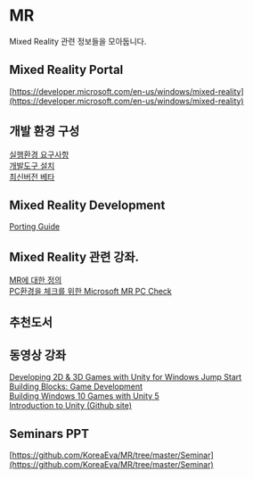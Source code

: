 # MR
Mixed Reality 관련 정보들을 모아둡니다. 

## Mixed Reality Portal
[https://developer.microsoft.com/en-us/windows/mixed-reality](https://developer.microsoft.com/en-us/windows/mixed-reality)

## 개발 환경 구성
[실행환경 요구사항](https://developer.microsoft.com/en-us/windows/mixed-reality/windows_mixed_reality_minimum_pc_hardware_compatibility_guidelines)<br>
[개발도구 설치](https://developer.microsoft.com/en-us/windows/mixed-reality/install_the_tools)<br>
[최신버전 베타](https://forum.unity.com/threads/custom-build-2017-2-rc-mrtp-windows-mixed-reality-technical-preview.498253/ )<br>

## Mixed Reality Development 

[Porting Guide](https://developer.microsoft.com/en-us/windows/mixed-reality/porting_guides)<br>


## Mixed Reality 관련 강좌. 

[MR에 대한 정의](https://developer.microsoft.com/en-us/windows/mixed-reality/mixed_reality)<br>
[PC환경을 체크를 위한 Microsoft MR PC Check](http://youngwook.com/221111275358)<br>

## 추천도서 

## 동영상 강좌
[Developing 2D & 3D Games with Unity for Windows Jump Start](https://mva.microsoft.com/en-US/training-courses/developing-2d-3d-games-with-unity-for-windows-jump-start-8350?l=gA67AvEz_8104984382)<br>
[Building Blocks: Game Development](https://mva.microsoft.com/en-us/training-courses/building-blocks-game-development-16063?l=OOAAoLZDC_9606218949)<br>
[Building Windows 10 Games with Unity 5](https://mva.microsoft.com/en-us/training-courses/building-windows-10-games-with-unity-5-12572?l=EJJiCpxPB_8401937557)<br>
[Introduction to Unity (Github site)](https://github.com/adamtuliper/Unity-OrksWithForks)<br>

## Seminars PPT
[https://github.com/KoreaEva/MR/tree/master/Seminar](https://github.com/KoreaEva/MR/tree/master/Seminar)<br>